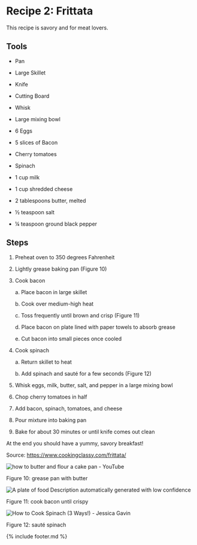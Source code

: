 # Recipe 2: Frittata

This recipe is savory and for meat lovers.

## Tools

- Pan

- Large Skillet

- Knife

- Cutting Board

- Whisk

- Large mixing bowl

- 6 Eggs

- 5 slices of Bacon

- Cherry tomatoes

- Spinach

- 1 cup milk

- 1 cup shredded cheese

- 2 tablespoons butter, melted

- ½ teaspoon salt

- ¼ teaspoon ground black pepper

## Steps

1. Preheat oven to 350 degrees Fahrenheit

2. Lightly grease baking pan (Figure 10)

3. Cook bacon

    a.  Place bacon in large skillet

    b.  Cook over medium-high heat

    c.  Toss frequently until brown and crisp (Figure 11)

    d.  Place bacon on plate lined with paper towels to absorb grease

    e.  Cut bacon into small pieces once cooled

4. Cook spinach

    a.  Return skillet to heat

    b.  Add spinach and sauté for a few seconds (Figure 12)

5. Whisk eggs, milk, butter, salt, and pepper in a large mixing bowl

6. Chop cherry tomatoes in half

7. Add bacon, spinach, tomatoes, and cheese

8. Pour mixture into baking pan

9. Bake for about 30 minutes or until knife comes out clean

At the end you should have a yummy, savory breakfast!

Source: <https://www.cookingclassy.com/frittata/>

![how to butter and flour a cake pan -
YouTube](images/media/image10.jpeg)

Figure 10: grease pan with butter

![A plate of food Description automatically generated with low
confidence](images/media/image11.jpeg)

Figure 11: cook bacon until crispy

![How to Cook Spinach (3 Ways!) - Jessica
Gavin](images/media/image12.jpeg)

Figure 12: sauté spinach

{% include footer.md %}
